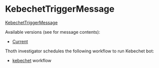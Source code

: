 # KebechetTriggerMessage

[KebechetTriggerMessage](https://github.com/thoth-station/messaging/blob/master/thoth/messaging/thoth_repo_init.py)

Available versions (see for message contents):

- [Current](https://github.com/thoth-station/messaging/blob/master/thoth/messaging/thoth_repo_init.py)

Thoth investigator schedules the following workflow to run Kebechet bot:

- [kebechet](https://github.com/thoth-station/thoth-application/blob/master/thoth-repo-init/base/openshift-templates/thoth-repo-init.yaml)
  workflow
